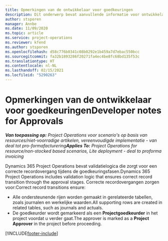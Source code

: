 ```yaml
---
title: Opmerkingen van de ontwikkelaar voor goedkeuringen
description: Dit onderwerp bevat aanvullende informatie voor ontwikkelaars over het werken met goedkeuringen.
author: stsporen
manager: Annbe
ms.date: 11/09/2020
ms.topic: article
ms.service: project-operations
ms.reviewer: kfend
ms.author: stsporen
ms.openlocfilehash: d58c776b0341c08b0292e1b459a7d7ebac550bcc
ms.sourcegitcommit: fa32b1893286f20271fa4ec4be8fc68bd135f53c
ms.translationtype: HT
ms.contentlocale: nl-NL
ms.lasthandoff: 02/15/2021
ms.locfileid: "5290263"
---
```

# <a name="developer-notes-for-approvals"></a><span data-ttu-id="63be1-103">Opmerkingen van de ontwikkelaar voor goedkeuringen</span><span class="sxs-lookup"><span data-stu-id="63be1-103">Developer notes for Approvals</span></span>

<span data-ttu-id="63be1-104">_**Van toepassing op:** Project Operations voor scenario's op basis van resources/niet-voorradige artikelen, vereenvoudigde implementatie - van deal tot pro-formafacturering_</span><span class="sxs-lookup"><span data-stu-id="63be1-104">_**Applies To:** Project Operations for resource/non-stocked based scenarios, Lite deployment - deal to proforma invoicing_</span></span>

<span data-ttu-id="63be1-105">Dynamics 365 Project Operations bevat validatielogica die zorgt voor een correcte recordovergang tijdens de goedkeuringsfasen.</span><span class="sxs-lookup"><span data-stu-id="63be1-105">Dynamics 365 Project Operations includes validation logic that ensures correct record transition through the approval stages.</span></span> <span data-ttu-id="63be1-106">Correcte recordovergangen zorgen voor:</span><span class="sxs-lookup"><span data-stu-id="63be1-106">Correct record transitions ensure:</span></span> 

  - <span data-ttu-id="63be1-107">Alle ondersteunende rijen worden gemaakt in gerelateerde tabellen, zoals journalen en werkelijke waarden.</span><span class="sxs-lookup"><span data-stu-id="63be1-107">All supporting rows are created in related tables, such as journals and actuals.</span></span>
  - <span data-ttu-id="63be1-108">De goedkeurder wordt gemarkeerd als een **Projectgoedkeurder** in het project voordat u verder gaat.</span><span class="sxs-lookup"><span data-stu-id="63be1-108">The approver is marked as a **Project Approver** in the project before proceeding.</span></span>


[!INCLUDE[footer-include](../includes/footer-banner.md)]